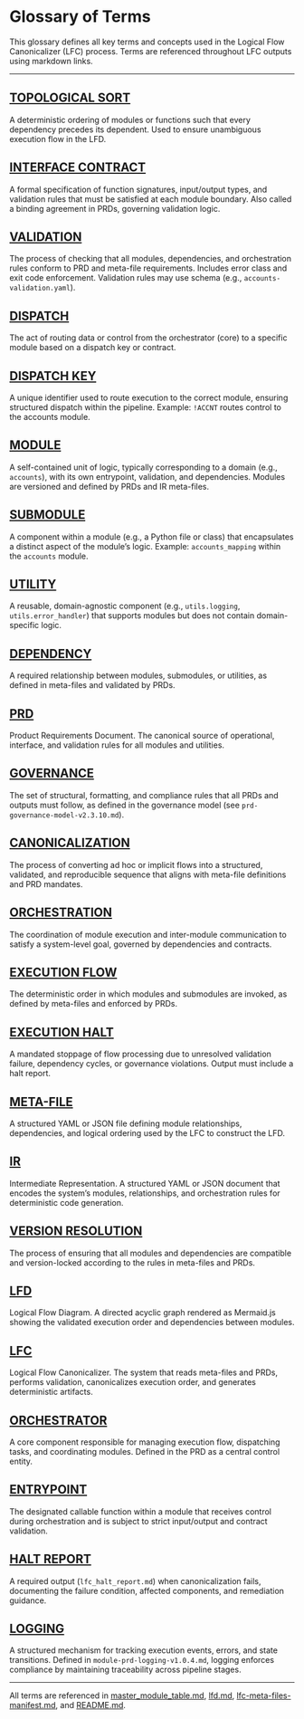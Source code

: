 # Glossary of Terms

This glossary defines all key terms and concepts used in the Logical Flow Canonicalizer (LFC) process. Terms are referenced throughout LFC outputs using markdown links.

---

## [TOPOLOGICAL SORT](#topological-sort)
A deterministic ordering of modules or functions such that every dependency precedes its dependent. Used to ensure unambiguous execution flow in the LFD.

## [INTERFACE CONTRACT](#interface-contract)
A formal specification of function signatures, input/output types, and validation rules that must be satisfied at each module boundary. Also called a binding agreement in PRDs, governing validation logic.

## [VALIDATION](#validation)
The process of checking that all modules, dependencies, and orchestration rules conform to PRD and meta-file requirements. Includes error class and exit code enforcement. Validation rules may use schema (e.g., `accounts-validation.yaml`).

## [DISPATCH](#dispatch)
The act of routing data or control from the orchestrator (core) to a specific module based on a dispatch key or contract.

## [DISPATCH KEY](#dispatch-key)
A unique identifier used to route execution to the correct module, ensuring structured dispatch within the pipeline. Example: `!ACCNT` routes control to the accounts module.

## [MODULE](#module)
A self-contained unit of logic, typically corresponding to a domain (e.g., `accounts`), with its own entrypoint, validation, and dependencies. Modules are versioned and defined by PRDs and IR meta-files.

## [SUBMODULE](#submodule)
A component within a module (e.g., a Python file or class) that encapsulates a distinct aspect of the module’s logic. Example: `accounts_mapping` within the `accounts` module.

## [UTILITY](#utility)
A reusable, domain-agnostic component (e.g., `utils.logging`, `utils.error_handler`) that supports modules but does not contain domain-specific logic.

## [DEPENDENCY](#dependency)
A required relationship between modules, submodules, or utilities, as defined in meta-files and validated by PRDs.

## [PRD](#prd)
Product Requirements Document. The canonical source of operational, interface, and validation rules for all modules and utilities.

## [GOVERNANCE](#governance)
The set of structural, formatting, and compliance rules that all PRDs and outputs must follow, as defined in the governance model (see `prd-governance-model-v2.3.10.md`).

## [CANONICALIZATION](#canonicalization)
The process of converting ad hoc or implicit flows into a structured, validated, and reproducible sequence that aligns with meta-file definitions and PRD mandates.

## [ORCHESTRATION](#orchestration)
The coordination of module execution and inter-module communication to satisfy a system-level goal, governed by dependencies and contracts.

## [EXECUTION FLOW](#execution-flow)
The deterministic order in which modules and submodules are invoked, as defined by meta-files and enforced by PRDs.

## [EXECUTION HALT](#execution-halt)
A mandated stoppage of flow processing due to unresolved validation failure, dependency cycles, or governance violations. Output must include a halt report.

## [META-FILE](#meta-file)
A structured YAML or JSON file defining module relationships, dependencies, and logical ordering used by the LFC to construct the LFD.

## [IR](#ir)
Intermediate Representation. A structured YAML or JSON document that encodes the system’s modules, relationships, and orchestration rules for deterministic code generation.

## [VERSION RESOLUTION](#version-resolution)
The process of ensuring that all modules and dependencies are compatible and version-locked according to the rules in meta-files and PRDs.

## [LFD](#lfd)
Logical Flow Diagram. A directed acyclic graph rendered as Mermaid.js showing the validated execution order and dependencies between modules.

## [LFC](#lfc)
Logical Flow Canonicalizer. The system that reads meta-files and PRDs, performs validation, canonicalizes execution order, and generates deterministic artifacts.

## [ORCHESTRATOR](#orchestrator)
A core component responsible for managing execution flow, dispatching tasks, and coordinating modules. Defined in the PRD as a central control entity.

## [ENTRYPOINT](#entrypoint)
The designated callable function within a module that receives control during orchestration and is subject to strict input/output and contract validation.

## [HALT REPORT](#halt-report)
A required output (`lfc_halt_report.md`) when canonicalization fails, documenting the failure condition, affected components, and remediation guidance.

## [LOGGING](#logging)
A structured mechanism for tracking execution events, errors, and state transitions. Defined in `module-prd-logging-v1.0.4.md`, logging enforces compliance by maintaining traceability across pipeline stages.

---

All terms are referenced in [master_module_table.md](master_module_table.md), [lfd.md](lfd.md), [lfc-meta-files-manifest.md](lfc-meta-files-manifest.md), and [README.md](README.md).

